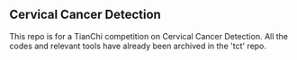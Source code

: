 ## Cervical Cancer Detection

This repo is for a TianChi competition on Cervical Cancer Detection. All the codes and relevant tools have already been archived in the 'tct' repo. 
